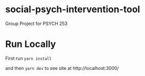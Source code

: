 # social-psych-intervention-tool
Group Project for PSYCH 253 

# Run Locally
First run `yarn install`

and then `yarn dev` to see site at http://localhost:3000/
